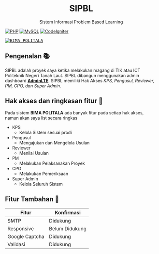 <p align="center"></p>

<h1 align="center">
   <a  target="_blank" align="center">
      SIPBL
   </a>
</h1>

<p align="center">Sistem Informasi Problem Based Learning</p>

[![PHP](https://img.shields.io/badge/PHP-v7.4-blue)](https://www.php.net/releases/7_4_0.php) [![MySQL](https://img.shields.io/badge/MySQL-v8.0-blue)](https://dev.mysql.com/downloads/mysql/) [![CodeIgniter](https://img.shields.io/badge/CodeIgniter-v3.1.11-orange)](https://codeigniter.com/download)

<kbd>[![BIMA POLITALA](https://i.imgur.com/6Wbec3Z.png)](https://i.imgur.com/6Wbec3Z.png)</kbd>

## Pengenalan 📚

SIPBL adalah proyek saya ketika melakukan magang di TIK atau ICT Politeknik Negeri Tanah Laut. SIPBL dibangun menggunakan admin dashboard [**AdminLTE**](https://github.com/BootstrapDash/star-admin2-free-admin-template). SIPBL memiliki Hak Akses _KPS, Pengusul, Reviewer, PM, CPO, dan Super Admin_.

## Hak akses dan ringkasan fitur 📜

Pada sistem **BIMA POLITALA** ada banyak fitur pada setiap hak akses, namun akan saya list secara ringkas
- KPS
  - Kelola Sistem sesuai prodi
- Pengusul
  - Mengajukan dan Mengelola Usulan
- Reviewer
    - Menilai Usulan
- PM
  - Melakukan Pelaksanakan Proyek
- CPO
  - Melakukan Pemeriksaan
- Super Admin
  - Kelola Seluruh Sistem

## Fitur Tambahan 💎

| Fitur| Konfirmasi|
| ----------------------------------------------------------------------------------------------- | --------------------------------------------------------------------------------------------------------------------------------------------------------------------------------------------- |
|SMTP|Didukung|
| Responsive| Belum Didukung|
| Google Captcha| Didukung|
| Validasi| Didukung|


